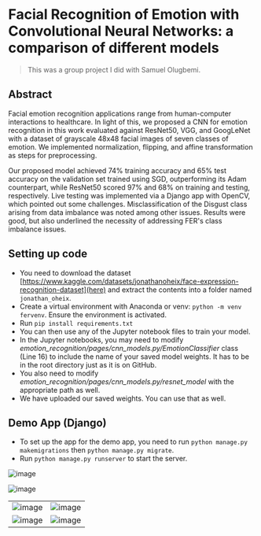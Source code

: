 # Facial Recognition of Emotion with Convolutional Neural Networks: a comparison of different models
> This was a group project I did with Samuel Olugbemi.

## Abstract
Facial emotion recognition applications range from human-computer interactions to healthcare. In light of this, we proposed a CNN for emotion recognition in this work evaluated against ResNet50, VGG, and GoogLeNet with a dataset of grayscale 48x48 facial images of seven classes of emotion. We implemented normalization, flipping,
and affine transformation as steps for preprocessing.

Our proposed model achieved 74% training accuracy and 65% test accuracy on the validation set trained using SGD, outperforming its Adam counterpart, while ResNet50 scored 97% and 68% on training and
testing, respectively. Live testing was implemented via a Django app with OpenCV, which pointed out some challenges. Misclassification of the Disgust class arising from data imbalance was noted among other issues. Results were good, but also underlined the necessity of addressing FER's class imbalance issues.

## Setting up code
- You need to download the dataset [https://www.kaggle.com/datasets/jonathanoheix/face-expression-recognition-dataset](here) and extract the contents into a folder named `jonathan_oheix`.
- Create a virtual environment with Anaconda or venv: `python -m venv fervenv`. Ensure the environment is activated.
- Run `pip install requirements.txt`
- You can then use any of the Jupyter notebook files to train your model.
- In the Jupyter notebooks, you may need to modify *emotion_recognition/pages/cnn_models.py/EmotionClassifier* class (Line 16) to include the name of your saved model weights. It has to be in the root directory just as it is on GitHub.
- You also need to modify *emotion_recognition/pages/cnn_models.py/resnet_model* with the appropriate path as well.
- We have uploaded our saved weights. You can use that as well.

## Demo App (Django)
- To set up the app for the demo app, you need to run `python manage.py makemigrations` then `python manage.py migrate`.
- Run `python manage.py runserver` to start the server.

![image](https://github.com/user-attachments/assets/9c9ff373-dc7d-4e00-9907-fa40b186eb53)

![image](https://github.com/user-attachments/assets/154d344a-002a-48cb-b6e0-907f823b31db)


|     |  |
| -------- | ------- |
| ![image](https://github.com/user-attachments/assets/64f7ff66-8acb-4cc3-bc93-8140ad24046a)| ![image](https://github.com/user-attachments/assets/0bf27905-2eb7-428d-9931-34e08065b50e) |
| ![image](https://github.com/user-attachments/assets/6c23cd51-a9b1-4c96-85be-c95d746347ec)| ![image](https://github.com/user-attachments/assets/b557ef19-ef42-4f38-a6f0-e144207a514e) |



